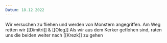 ```yaml
---
Datum: 18.12.2022
---
```

Wir versuchen zu fliehen und werden von Monstern angegriffen. 
Am Weg retten wir [[Dimitri]] & [[Oleg]]
Als wir aus dem Kerker geflohen sind, raten uns die beiden weiter nach [[Krezk]] zu gehen